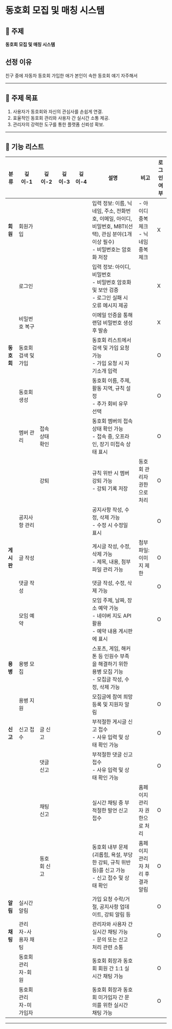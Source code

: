 # 동호회 모집 및 매칭 시스템

## 📌 주제
**동호회 모집 및 매칭 시스템**

## 선정 이유

친구 중에 자동차 동호회 가입한 애가 본인이 속한 동호회 얘기 자주해서

---

## 🎯 주제 목표
1. 사용자가 동호회와 자신의 관심사를 손쉽게 연결.
2. 효율적인 동호회 관리와 사용자 간 실시간 소통 제공.
3. 관리자의 강력한 도구를 통한 플랫폼 신뢰성 확보.

---
## 📑 기능 리스트

| **분류**       | **깊이-1**          | **깊이-2**          | **깊이-3**              | **깊이-4**          | **설명**                                                                                         | **비고**                                   | **로그인 여부** |
|----------------|---------------------|---------------------|-------------------------|---------------------|-----------------------------------------------------------------------------------------------|-------------------------------------------|----------------|
| **회원** | 회원가입 | | | | 입력 정보: 이름, 닉네임, 주소, 전화번호, 이메일, 아이디, 비밀번호, MBTI(선택), 관심 분야(1개 이상 필수)<br>- 비밀번호는 암호화 저장 | - 아이디 중복 체크<br>- 닉네임 중복 체크 | X |
| | 로그인 | | | | 입력 정보: 아이디, 비밀번호<br>- 비밀번호 암호화 및 보안 검증<br>- 로그인 실패 시 오류 메시지 제공 | | X |
| | 비밀번호 복구 | | | | 이메일 인증을 통해 랜덤 비밀번호 생성 후 발송 | | X |
| **동호회** | 동호회 검색 및 가입 | | | | 동호회 리스트에서 검색 및 가입 요청 가능<br>- 가입 요청 시 자기소개 입력 | | O |
| | 동호회 생성 | | | | 동호회 이름, 주제, 활동 지역, 규칙 설정<br>- 추가 회비 유무 선택 | | O |
| | 멤버 관리 | 접속 상태 확인 | | | 동호회 멤버의 접속 상태 확인 가능<br>- 접속 중, 오프라인, 장기 미접속 상태 표시 | | O |
| | | 강퇴 | | | 규칙 위반 시 멤버 강퇴 가능<br>- 강퇴 기록 저장 | 동호회 관리자 권한으로 처리 | O |
| | 공지사항 관리 | | | | 공지사항 작성, 수정, 삭제 가능<br>- 수정 시 수정일 표시 | | O |
| **게시판** | 글 작성 | | | | 게시글 작성, 수정, 삭제 가능<br>- 제목, 내용, 첨부 파일 관리 가능 | 첨부 파일: 이미지 제한 | O |
| | 댓글 작성 | | | | 댓글 작성, 수정, 삭제 가능 | | O |
| | 모임 예약 | | | | 모임 주제, 날짜, 장소 예약 가능<br>- 네이버 지도 API 활용<br>- 예약 내용 게시판에 표시 | | O |
| **용병** | 용병 모집 | | | | 스포츠, 게임, 해커톤 등 인원수 부족을 해결하기 위한 용병 모집 기능<br>- 모집글 작성, 수정, 삭제 가능 | | |
| | 용병 지원 | | | | 모집글에 참여 희망 등록 및 지원자 알림 | | O |
| **신고** | 신고 접수 | 글 신고 | | | 부적절한 게시글 신고 접수<br>- 사유 입력 및 상태 확인 가능 | | O |
| | | 댓글 신고 | | | 부적절한 댓글 신고 접수<br>- 사유 입력 및 상태 확인 가능 | | O |
| | | 채팅 신고 | | | 실시간 채팅 중 부적절한 발언 신고 접수 | 홈페이지 관리자 권한으로 처리 | O |
| | | 동호회 신고 | | | 동호회 내부 문제(괴롭힘, 욕설, 부당한 강퇴, 규칙 위반 등)를 신고 가능<br>- 신고 접수 및 상태 확인 | 홈페이지 관리자 처리 후 결과 알림 | O |
| **알림** | 실시간 알림 | | | | 가입 요청 수락/거절, 공지사항 업데이트, 강퇴 알림 등 | | O |
| **채팅** | 관리자-사용자 채팅 | | | | 관리자와 사용자 간 실시간 채팅 가능<br>- 문의 또는 신고 처리 관련 소통 | | O |
| | 동호회 관리자-회원 | | | | 동호회 회장과 동호회 회원 간 1:1 실시간 채팅 가능 | | O |
| | 동호회 관리자-미가입자| | | | 동호회 회장과 동호회 미가입자 간 문의를 위한 실시간 채팅 가능 | | O |

---
